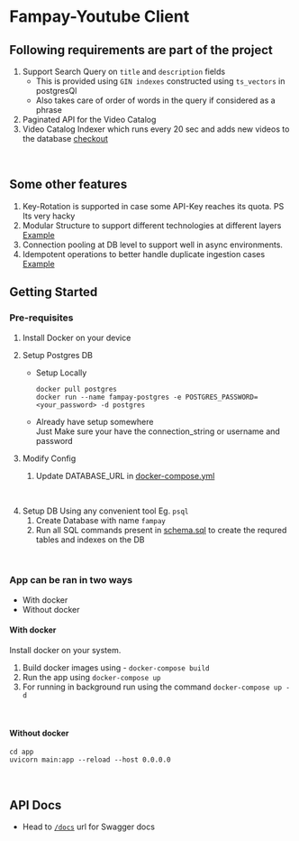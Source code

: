 # Fampay-Youtube Client

## Following requirements are part of the project
1. Support Search Query on `title` and `description` fields
    - This is provided using `GIN indexes` constructed using `ts_vectors` in postgresQl
    - Also takes care of order of words in the query if considered as a phrase
2. Paginated API for the Video Catalog
3. Video Catalog Indexer which runs every 20 sec and adds new videos to the database [checkout](/app/core/indexer.py)

<br>

## Some other features
1. Key-Rotation is supported in case some API-Key reaches its quota. PS Its very hacky
2. Modular Structure to support different technologies at different layers [Example](/app/common/svc/video_catalog_db_svc.py)
3. Connection pooling at DB level to support well in async environments.
4. Idempotent operations to better handle duplicate ingestion cases [Example](/app/common/svc/impl/postgres/pg_vc_db_svc.py)


## Getting Started

### Pre-requisites
1. Install Docker on your device
2. Setup Postgres DB
    - Setup Locally
        ```
        docker pull postgres
        docker run --name fampay-postgres -e POSTGRES_PASSWORD=<your_password> -d postgres
        ```

    - Already have setup somewhere
      <br>Just Make sure your have the connection_string or username and password

3. Modify Config
    1. Update DATABASE_URL in [docker-compose.yml](/docker-compose.yml)

<br>

4. Setup DB
Using any convenient tool Eg. `psql`
    1. Create Database with name `fampay`
    2. Run all SQL commands present in [schema.sql](/scripts/schema.sql) to create the requred tables and indexes on the DB

<br>

### App can be ran in two ways 
- With docker
- Without docker

#### With docker

Install docker on your system. 

1. Build docker images using - `docker-compose build`
2. Run the app using `docker-compose up`
3. For running in background run using the command `docker-compose up -d`

<br>

#### Without docker
```
cd app
uvicorn main:app --reload --host 0.0.0.0
```

<br>

## API Docs

- Head to [`/docs`](http://localhost:8000/docs) url for Swagger docs 

